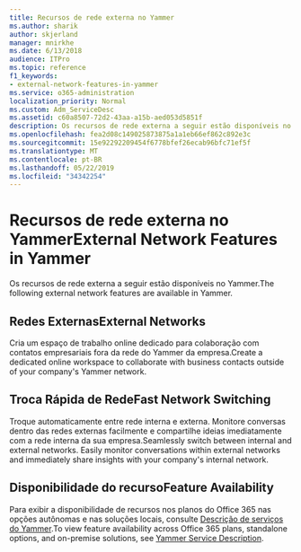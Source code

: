 ```yaml
---
title: Recursos de rede externa no Yammer
ms.author: sharik
author: skjerland
manager: mnirkhe
ms.date: 6/13/2018
audience: ITPro
ms.topic: reference
f1_keywords:
- external-network-features-in-yammer
ms.service: o365-administration
localization_priority: Normal
ms.custom: Adm_ServiceDesc
ms.assetid: c60a8507-72d2-43aa-a15b-aed053d5851f
description: Os recursos de rede externa a seguir estão disponíveis no Yammer.
ms.openlocfilehash: fea2d08c149025873875a1a1eb66ef862c892e3c
ms.sourcegitcommit: 15e92292209454f6778bfef26ecab96bfc71ef5f
ms.translationtype: MT
ms.contentlocale: pt-BR
ms.lasthandoff: 05/22/2019
ms.locfileid: "34342254"
---
```

# <a name="external-network-features-in-yammer"></a><span data-ttu-id="db98e-103">Recursos de rede externa no Yammer</span><span class="sxs-lookup"><span data-stu-id="db98e-103">External Network Features in Yammer</span></span>

<span data-ttu-id="db98e-104">Os recursos de rede externa a seguir estão disponíveis no Yammer.</span><span class="sxs-lookup"><span data-stu-id="db98e-104">The following external network features are available in Yammer.</span></span>
  
## <a name="external-networks"></a><span data-ttu-id="db98e-105">Redes Externas</span><span class="sxs-lookup"><span data-stu-id="db98e-105">External Networks</span></span>
<span data-ttu-id="db98e-106"><a name="bkmk_ExternalNetworks"> </a></span><span class="sxs-lookup"><span data-stu-id="db98e-106"></span></span>

<span data-ttu-id="db98e-107">Cria um espaço de trabalho online dedicado para colaboração com contatos empresariais fora da rede do Yammer da empresa.</span><span class="sxs-lookup"><span data-stu-id="db98e-107">Create a dedicated online workspace to collaborate with business contacts outside of your company's Yammer network.</span></span>
  
## <a name="fast-network-switching"></a><span data-ttu-id="db98e-108">Troca Rápida de Rede</span><span class="sxs-lookup"><span data-stu-id="db98e-108">Fast Network Switching</span></span>
<span data-ttu-id="db98e-109"><a name="bkmk_FastNetworkSwitching"> </a></span><span class="sxs-lookup"><span data-stu-id="db98e-109"></span></span>

<span data-ttu-id="db98e-p101">Troque automaticamente entre rede interna e externa. Monitore conversas dentro das redes externas facilmente e compartilhe ideias imediatamente com a rede interna da sua empresa.</span><span class="sxs-lookup"><span data-stu-id="db98e-p101">Seamlessly switch between internal and external networks. Easily monitor conversations within external networks and immediately share insights with your company's internal network.</span></span>
  
## <a name="feature-availability"></a><span data-ttu-id="db98e-112">Disponibilidade do recurso</span><span class="sxs-lookup"><span data-stu-id="db98e-112">Feature Availability</span></span>
<span data-ttu-id="db98e-113"><a name="bkmk_FastNetworkSwitching"> </a></span><span class="sxs-lookup"><span data-stu-id="db98e-113"></span></span>

<span data-ttu-id="db98e-114">Para exibir a disponibilidade de recursos nos planos do Office 365 nas opções autônomas e nas soluções locais, consulte [Descrição de serviços do Yammer](yammer-service-description.md).</span><span class="sxs-lookup"><span data-stu-id="db98e-114">To view feature availability across Office 365 plans, standalone options, and on-premise solutions, see [Yammer Service Description](yammer-service-description.md).</span></span>